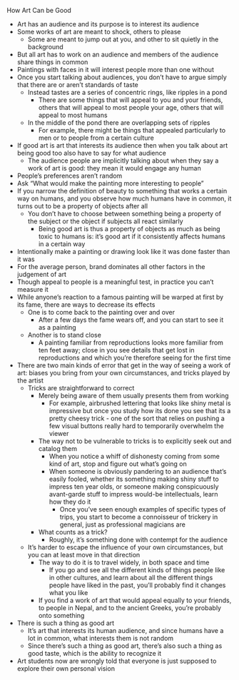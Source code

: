 How Art Can be Good

- Art has an audience and its purpose is to interest its audience
- Some works of art are meant to shock, others to please
	- Some are meant to jump out at you, and other to sit quietly in the background
- But all art has to work on an audience and members of the audience share things in common
- Paintings with faces in it will interest people more than one without
- Once you start talking about audiences, you don’t have to argue simply that there are or aren’t standards of taste
	- Instead tastes are a series of concentric rings, like ripples in a pond
		- There are some things that will appeal to you and your friends, others that will appeal to most people your age, others that will appeal to most humans
	- In the middle of the pond there are overlapping sets of ripples
		- For example, there might be things that appealed particularly to men or to people from a certain culture
- If good art is art that interests its audience then when you talk about art being good too also have to say for what audience
	- The audience people are implicitly talking about when they say a work of art is good: they mean it would engage any human
- People’s preferences aren’t random
- Ask “What would make the painting more interesting to people”
- If you narrow the definition of beauty to something that works a certain way on humans, and you observe how much humans have in common, it turns out to be a property of objects after all
	- You don’t have to choose between something being a property of the subject or the object if subjects all react similarly
		- Being good art is thus a property of objects as much as being toxic to humans is: it’s good art if it consistently affects humans in a certain way
- Intentionally make a painting or drawing look like it was done faster than it was
- For the average person, brand dominates all other factors in the judgement of art
- Though appeal to people is a meaningful test, in practice you can’t measure it
- While anyone’s reaction to a famous painting will be warped at first by its fame, there are ways to decrease its effects
	- One is to come back to the painting over and over
		- After a few days the fame wears off, and you can start to see it as a painting
	- Another is to stand close
		- A painting familiar from reproductions looks more familiar from ten feet away; close in you see details that get lost in reproductions and which you’re therefore seeing for the first time
- There are two main kinds of error that get in the way of seeing a work of art: biases you bring from your own circumstances, and tricks played by the artist
	- Tricks are straightforward to correct
		- Merely being aware of them usually presents them from working
			- For example, airbrushed lettering that looks like shiny metal is impressive but once you study how its done you see that its a pretty cheesy trick - one of the sort that relies on pushing a few visual buttons really hard to temporarily overwhelm the viewer
		- The way not to be vulnerable to tricks is to explicitly seek out and catalog them
			- When you notice a whiff of dishonesty coming from some kind of art, stop and figure out what’s going on
			- When someone is obviously pandering to an audience that’s easily fooled, whether its something making shiny stuff to impress ten year olds, or someone making conspicuously avant-garde stuff to impress would-be intellectuals, learn how they do it
				- Once you’ve seen enough examples of specific types of trips, you start to become a connoisseur of trickery in general, just as professional magicians are
		- What counts as a trick?
			- Roughly, it’s something done with contempt for the audience
	- It’s harder to escape the influence of your own circumstances, but you can at least move in that direction
		- The way to do it is to travel widely, in both space and time
			- If you go and see all the different kinds of things people like in other cultures, and learn about all the different things people have liked in the past, you’ll probably find it changes what you like
		- If you find a work of art that would appeal equally to your friends, to people in Nepal, and to the ancient Greeks, you’re probably onto something
- There is such a thing as good art
	- It’s art that interests its human audience, and since humans have a lot in common, what interests them is not random
	- Since there’s such a thing as good art, there’s also such a thing as good taste, which is the ability to recognize it
- Art students now are wrongly told that everyone is just supposed to explore their own personal vision

